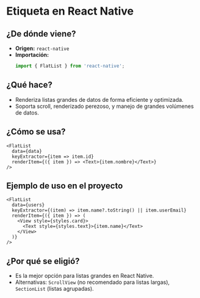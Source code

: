 # Etiqueta <FlatList> en React Native

## ¿De dónde viene?
- **Origen:** `react-native`
- **Importación:**
  ```typescript
  import { FlatList } from 'react-native';
  ```

## ¿Qué hace?
- Renderiza listas grandes de datos de forma eficiente y optimizada.
- Soporta scroll, renderizado perezoso, y manejo de grandes volúmenes de datos.

## ¿Cómo se usa?
```tsx
<FlatList
  data={data}
  keyExtractor={item => item.id}
  renderItem={({ item }) => <Text>{item.nombre}</Text>}
/>
```

## Ejemplo de uso en el proyecto
```tsx
<FlatList
  data={users}
  keyExtractor={(item) => item.name?.toString() || item.userEmail}
  renderItem={({ item }) => (
    <View style={styles.card}>
      <Text style={styles.text}>{item.name}</Text>
    </View>
  )}
/>
```

## ¿Por qué se eligió?
- Es la mejor opción para listas grandes en React Native.
- Alternativas: `ScrollView` (no recomendado para listas largas), `SectionList` (listas agrupadas). 